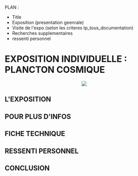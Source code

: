 PLAN : 
- Title
- Exposition (presentation geenrale)
- Visite de l'expo (selon les criteres tp_tous_documentation)
- Recherches supplementaires
- ressenti personnel

# EXPOSITION INDIVIDUELLE : PLANCTON COSMIQUE

<p align="center">
  <img src="../images/img_biosphere_ensemble.jpg">
</p>

## L'EXPOSITION

## POUR PLUS D'INFOS

## FICHE TECHNIQUE

## RESSENTI PERSONNEL

## CONCLUSION
